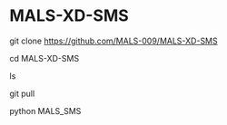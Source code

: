 # MALS-XD-SMS

git clone https://github.com/MALS-009/MALS-XD-SMS

cd MALS-XD-SMS

ls

git pull

python MALS_SMS
